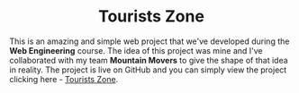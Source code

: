 <h1 align = "center"> Tourists Zone</h1>
<p>This is an amazing and simple web project that we've developed during the <b>Web Engineering</b> course. The idea of this project was mine and I've collaborated with my team <b>Mountain Movers</b> to give the shape of that idea in reality. The project is live on GitHub and you can simply view the project clicking here - <a href = "https://ashraful-talukder.github.io/Tourists-Zone/">Tourists Zone</a>.</p>


